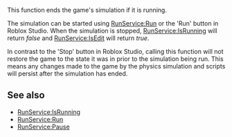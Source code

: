 This function ends the game's simulation if it is running.

The simulation can be started using [RunService:Run](https://developer.roblox.com/en-us/api-reference/function/RunService/Run) or the 'Run' button in Roblox Studio. When the simulation is stopped, [RunService:IsRunning](https://developer.roblox.com/en-us/api-reference/function/RunService/IsRunning) will return _false_ and [RunService:IsEdit](https://developer.roblox.com/en-us/api-reference/function/RunService/IsEdit) will return _true_.

In contrast to the 'Stop' button in Roblox Studio, calling this function will not restore the game to the state it was in prior to the simulation being run. This means any changes made to the game by the physics simulation and scripts will persist after the simulation has ended.

See also
--------

*   [RunService:IsRunning](https://developer.roblox.com/en-us/api-reference/function/RunService/IsRunning)
*   [RunService:Run](https://developer.roblox.com/en-us/api-reference/function/RunService/Run)
*   [RunService:Pause](https://developer.roblox.com/en-us/api-reference/function/RunService/Pause)